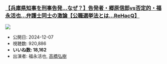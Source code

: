 ### [【兵庫県知事を刑事告発…なぜ？】告発者・郷原信郎vs否定的・福永活也…弁護士同士の激論【公職選挙法とは…ReHacQ】](https://www.youtube.com/watch?v=EmOGwtR3x6I)
[![](https://img.youtube.com/vi/EmOGwtR3x6I/sddefault.jpg)](https://www.youtube.com/watch?v=EmOGwtR3x6I)
-   公開日: 2024-12-07
-   視聴数: 920,886
-   **いいね数: 18,162**
-   出演者: 福永活也, [高橋弘樹](/rehacq_fan/people/高橋弘樹 "wikilink")
